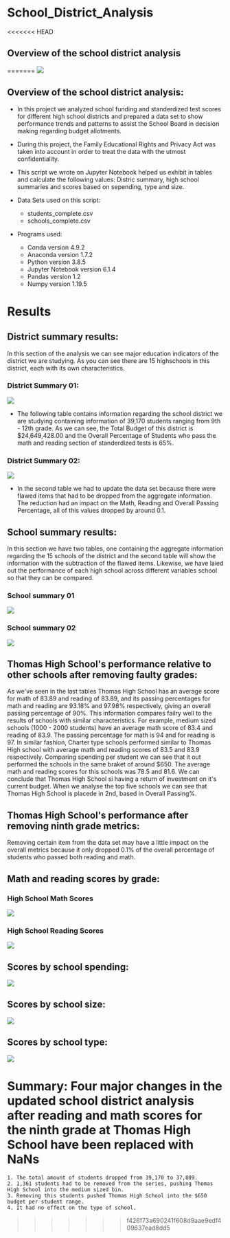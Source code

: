 # School_District_Analysis

<<<<<<< HEAD
## Overview of the school district analysis
=======
![](/Resources/Education.gif)

## Overview of the school district analysis:
* In this project we analyzed school funding and standerdized test scores for different high school districts and prepared a data set to show performance trends and patterns to assist the School Board in decision making regarding budget allotments. 

* During this project, the Family Educational Rights and Privacy Act was taken into account in order to treat the data with the utmost confidentiality.

* This script we wrote on Jupyter Notebook helped us exhibit in tables and calculate the following values: Distric summary, high school summaries and scores based on sepending, type and size. 

* Data Sets used on this script:
    * students_complete.csv
    * schools_complete.csv

* Programs used:
    * Conda version 4.9.2
    * Anaconda version 1.7.2
    * Python version 3.8.5
    * Jupyter Notebook version 6.1.4
    * Pandas version 1.2
    * Numpy version 1.19.5

# Results

## District summary results: 
In this section of the analysis we can see major education indicators of the district we are studying. As you can see there are 15 highschools in this district, each with its own characteristics.

### District Summary 01:
![](Resources/district_summary_01.png)

   * The following table contains information regarding the school district we are studying containing information of 39,170 students ranging from 9th - 12th grade. As we can see, the Total Budget of this district is $24,649,428.00 and the Overall Percentage of Students who pass the math and reading section of standerdized tests is 65%.  
 
 ### District Summary 02:
 ![](Resources/district_summary_02.png)
 
   * In the second table we had to update the data set because there were flawed items that had to be dropped from the aggregate information. The reduction had an impact on the Math, Reading and Overall Passing Percentage, all of this values dropped by around 0.1. 

## School summary results:
In this section we have two tables, one containing the aggregate information regarding the 15 schools of the district and the second table will show the information with the subtraction of the flawed items. Likewise, we have laied out the performance of each high school across different variables school so that they can be compared.  

### School summary 01

![](Resources/per_school_summary01.png)

### School summary 02

![](Resources/per_school_summary02.png)

## Thomas High School's performance relative to other schools after removing faulty grades: 

As we've seen in the last tables Thomas High School has an average score for math of 83.89 and reading of 83.89, and its passing percentages for math and reading are 93.18% and 97.98% respectively, giving an overall passing percentage of 90%. This information compares failry well to the results of schools with similar characteristics. For example, medium sized schools (1000 - 2000 students) have an average math score of 83.4 and reading of 83.9. The passing percentage for math is 94 and for reading is 97. In similar fashion, Charter type schools performed similar to Thomas High school with average math and reading scores of 83.5 and 83.9 respectively. Comparing spending per student we can see that it out performed the schools in the same braket of around $650. The average math and reading scores for this schools was 78.5 and 81.6. We can conclude that Thomas High School si having a return of investment on it's current budget. When we analyse the top five schools we can see that Thomas High School is placede in 2nd, based in Overall Passing%. 

## Thomas High School's performance after removing ninth grade metrics:

Removing certain item from the data set may have a little impact on the overall metrics because it only dropped 0.1% of the overall percentage of students who passed both reading and math.

   ## Math and reading scores by grade:
   
   ### High School Math Scores
   
   ![](Resources/highschool_math_scores.png)
   
   ### High School Reading Scores
   
   ![](Resources/highschool_reading_scores.png)
   
   ## Scores by school spending:
   
   ![](Resources/spending_scores.png)
   
   ## Scores by school size:
   
   ![](Resources/size_scores.png)
   
   ## Scores by school type: 
   
   ![](Resources/type_scores.png)
   
 # Summary: Four major changes in the updated school district analysis after reading and math scores for the ninth grade at Thomas High School have been replaced with NaNs
    1. The total amount of students dropped from 39,170 to 37,809.
    2. 1,361 students had to be removed from the series, pushing Thomas High School into the medium sized bin. 
    3. Removing this students pushed Thomas High School into the $650 budget per student range. 
    4. It had no effect on the type of school.
>>>>>>> f426f73a690241f608d9aae9edf409637ead8dd5

